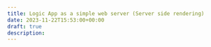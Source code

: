 ```yaml
---
title: Logic App as a simple web server (Server side rendering)
date: 2023-11-22T15:53:00+00:00
draft: true
description: 
---
```

